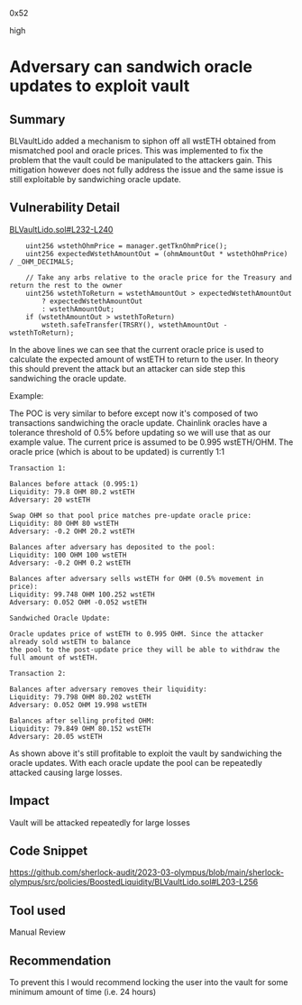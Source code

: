 0x52

high

# Adversary can sandwich oracle updates to exploit vault

## Summary

BLVaultLido added a mechanism to siphon off all wstETH obtained from mismatched pool and oracle prices. This was implemented to fix the problem that the vault could be manipulated to the attackers gain. This mitigation however does not fully address the issue and the same issue is still exploitable by sandwiching oracle update.

## Vulnerability Detail

[BLVaultLido.sol#L232-L240](https://github.com/sherlock-audit/2023-03-olympus/blob/main/sherlock-olympus/src/policies/BoostedLiquidity/BLVaultLido.sol#L232-L240)

        uint256 wstethOhmPrice = manager.getTknOhmPrice();
        uint256 expectedWstethAmountOut = (ohmAmountOut * wstethOhmPrice) / _OHM_DECIMALS;

        // Take any arbs relative to the oracle price for the Treasury and return the rest to the owner
        uint256 wstethToReturn = wstethAmountOut > expectedWstethAmountOut
            ? expectedWstethAmountOut
            : wstethAmountOut;
        if (wstethAmountOut > wstethToReturn)
            wsteth.safeTransfer(TRSRY(), wstethAmountOut - wstethToReturn);

In the above lines we can see that the current oracle price is used to calculate the expected amount of wstETH to return to the user. In theory this should prevent the attack but an attacker can side step this sandwiching the oracle update.

Example:

The POC is very similar to before except now it's composed of two transactions sandwiching the oracle update. Chainlink oracles have a tolerance threshold of 0.5% before updating so we will use that as our example value. The current price is assumed to be 0.995 wstETH/OHM. The oracle price (which is about to be updated) is currently 1:1

    Transaction 1:
    
    Balances before attack (0.995:1)
    Liquidity: 79.8 OHM 80.2 wstETH
    Adversary: 20 wstETH
    
    Swap OHM so that pool price matches pre-update oracle price:
    Liquidity: 80 OHM 80 wstETH
    Adversary: -0.2 OHM 20.2 wstETH
    
    Balances after adversary has deposited to the pool:
    Liquidity: 100 OHM 100 wstETH
    Adversary: -0.2 OHM 0.2 wstETH
    
    Balances after adversary sells wstETH for OHM (0.5% movement in price):
    Liquidity: 99.748 OHM 100.252 wstETH
    Adversary: 0.052 OHM -0.052 wstETH
    
    Sandwiched Oracle Update:
    
    Oracle updates price of wstETH to 0.995 OHM. Since the attacker already sold wstETH to balance 
    the pool to the post-update price they will be able to withdraw the full amount of wstETH.
    
    Transaction 2:
    
    Balances after adversary removes their liquidity:
    Liquidity: 79.798 OHM 80.202 wstETH
    Adversary: 0.052 OHM 19.998 wstETH
    
    Balances after selling profited OHM:
    Liquidity: 79.849 OHM 80.152 wstETH
    Adversary: 20.05 wstETH

As shown above it's still profitable to exploit the vault by sandwiching the oracle updates. With each oracle update the pool can be repeatedly attacked causing large losses.

## Impact

Vault will be attacked repeatedly for large losses

## Code Snippet

https://github.com/sherlock-audit/2023-03-olympus/blob/main/sherlock-olympus/src/policies/BoostedLiquidity/BLVaultLido.sol#L203-L256

## Tool used

Manual Review

## Recommendation

To prevent this I would recommend locking the user into the vault for some minimum amount of time (i.e. 24 hours)